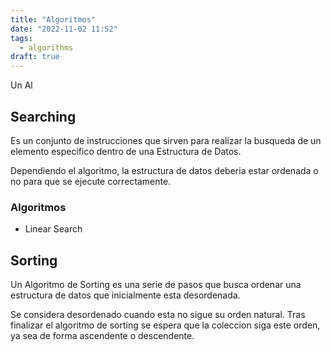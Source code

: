 ```yaml
---
title: "Algoritmos"
date: "2022-11-02 11:52"
tags: 
  - algorithms
draft: true
---
```

Un Al
## Searching
Es un conjunto de instrucciones que sirven para realizar la busqueda de un elemento especifico dentro de una Estructura de Datos.

Dependiendo el algoritmo, la estructura de datos deberia estar ordenada o no para que se ejecute correctamente.

### Algoritmos
- Linear Search
## Sorting
Un Algoritmo de Sorting es una serie de pasos que busca ordenar una estructura de datos que inicialmente esta desordenada.

Se considera desordenado cuando esta no sigue su orden natural. Tras finalizar el algoritmo de sorting se espera que la coleccion siga este orden, ya sea de forma ascendente o descendente.